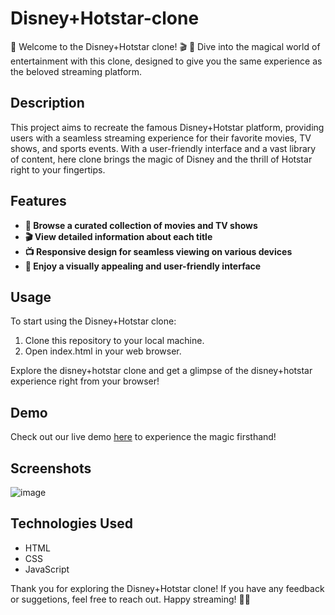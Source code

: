 # Disney+Hotstar-clone
🍿 Welcome to the Disney+Hotstar clone! 🎬 🎉 Dive into the magical world of entertainment with this clone, designed to give you the same experience as the beloved streaming platform.
## Description
This project aims to recreate the famous Disney+Hotstar platform, providing users with a seamless streaming experience for their favorite movies, TV shows, and sports events. With a user-friendly interface and a vast library of content, here clone brings the magic of Disney and the thrill of Hotstar right to your fingertips.
## Features
- **🎥 Browse a curated collection of movies and TV shows**
- **🎬 View detailed information about each title**
- **📺 Responsive design for seamless viewing on various devices**
- **🍿 Enjoy a visually appealing and user-friendly interface**

## Usage

To start using the Disney+Hotstar clone:
1. Clone this repository to your local machine.
2. Open index.html in your web browser.

Explore the disney+hotstar clone and get a glimpse of the disney+hotstar experience right from your browser!

## Demo

Check out our live demo [here](link-to-demo) to experience the magic firsthand!

## Screenshots

![image](https://github.com/Mamta2500/Disney-Hotstar-clone/assets/72570360/7a962e6a-71f7-4400-93dd-ebffe72a7c1b)

## Technologies Used
- HTML
- CSS
- JavaScript

Thank you for exploring the Disney+Hotstar clone! If you have any feedback or suggetions, feel free to reach out.
Happy streaming! 🍿🎉
